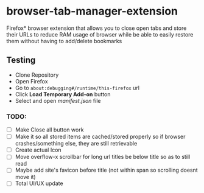 # browser-tab-manager-extension
Firefox* browser extension that allows you to close open tabs and store their URLs to reduce RAM usage of browser while be able to easily restore them without having to add/delete bookmarks

## Testing

- Clone Repository
- Open Firefox
- Go to `about:debugging#/runtime/this-firefox` url
- Click **Load Temporary Add-on** button
- Select and open _manifest.json_ file

### TODO:

- [ ] Make Close all button work
- [ ] Make it so all stored items are cached/stored properly so if browser crashes/something else, they are still retrievable
- [ ] Create actual Icon
- [ ] Move overflow-x scrollbar for long url titles be below title so as to still read
- [ ] Maybe add site's favicon before title (not within span so scrolling doesnt move it)
- [ ] Total UI/UX update